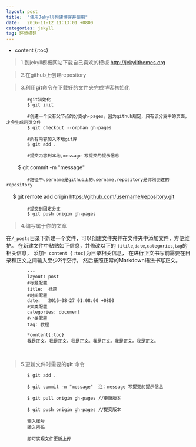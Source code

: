 ```yaml
---
layout: post
title:  "使用Jekyll构建博客并使用"
date:   2016-11-12 11:13:01 +0800
categories: jekyll
tag: 环境搭建
---
```


* content
{:toc}


>1.到jekyll模板网站下载自己喜欢的模板
			<a href="http://jekyllthemes.org">http://jekyllthemes.org</a>

>2.在github上创建repository

>3.利用<b>git</b>命令在下载好的文件夹完成博客初始化

			
			#git初始化
			$ git init
		
			#创建一个没有父节点的分支gh-pages。因为github规定，只有该分支中的页面，才会生成网页文件
			$ git checkout --orphan gh-pages
		
			#所有内容加入本地git库
			$ git add .
		
			#提交内容到本地,message 写提交的提示信息
　　				 	 		$ git commit -m "message"

			#路径中username是github上的username,repository是你刚创建的repository
　				$ git remote add origin https://github.com/username/repository.git
　　	

			#提交到固定分支
			$ git push origin gh-pages
			

>4.编写属于你的文章


<p>
在<code>/_posts</code>目录下新建一个文件，可以创建文件夹并在文件夹中添加文件，方便维护。
在新建文件中粘贴如下信息，并修改以下的
<code>titile</code>,<code>date</code>,<code>categories</code>,<code>tag</code>的相关信息，
添加<code>* content {:toc}</code>为目录相关信息，
在进行正文书写前需要在目录和正文之间输入至少2行空行。
然后按照正常的Markdown语法书写正文。
</p>


			---
			layout: post
			#标题配置
			title:  标题
			#时间配置
			date:   2016-08-27 01:08:00 +0800
			#大类配置
			categories: document
			#小类配置
			tag: 教程
			---
			*content{:toc}
			我是正文。我是正文。我是正文。我是正文。我是正文。我是正文。
<br/>

>5.更新文件时需要的<b>git</b> 命令 

			$ git add .
		
			$ git commit -m "message"  注：message 写提交的提示信息
		
			$ git pull origin gh-pages //更新版本
		
			$ git push origin gh-pages //提交版本
		
			输入账号
			输入密码
		
			即可实现文件更新上传

[jekyll]:      http://jekyllrb.com
[jekyll-gh]:   https://github.com/jekyll/jekyll
[jekyll-help]: https://github.com/jekyll/jekyll-help
